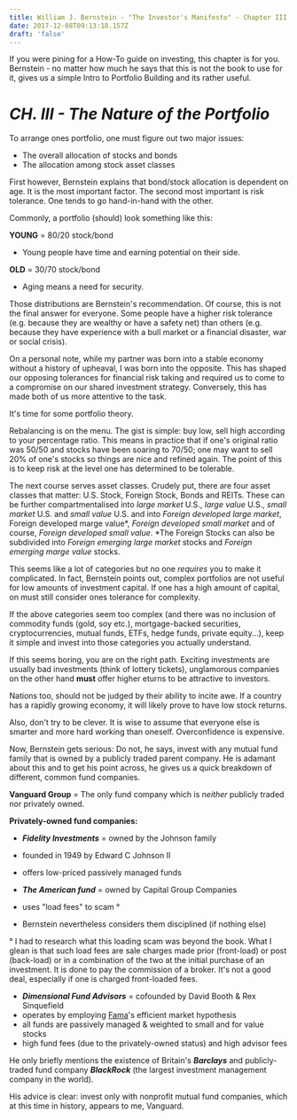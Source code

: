 ```yaml
---
title: William J. Bernstein - "The Investor's Manifesto" - Chapter III
date: 2017-12-08T09:13:18.157Z
draft: 'false'
---
```

If you were pining for a How-To guide on investing, this chapter is for you. Bernstein - no matter how much he says that this is not the book to use for it, gives us a simple Intro to Portfolio Building and its rather useful.

# *CH. III - The Nature of the Portfolio*

To arrange ones portfolio, one must figure out two major issues:

- The overall allocation of stocks and bonds
- The allocation among stock asset classes

First however, Bernstein explains that bond/stock allocation is dependent on age. It is the most important factor. The second most important is risk tolerance. One tends to go hand-in-hand with the other.

Commonly, a portfolio (should) look something like this:

**YOUNG** = 80/20 stock/bond
- Young people have time and earning potential on their side.

**OLD** = 30/70 stock/bond
- Aging means a need for security.

Those distributions are Bernstein's recommendation. Of course, this is not the final answer for everyone. Some people have a higher risk tolerance (e.g. because they are wealthy or have a safety net) than others (e.g. because they have experience with a bull market or a financial disaster, war or social crisis). 

On a personal note, while my partner was born into a stable economy without a history of upheaval, I was born into the opposite. This has shaped our opposing tolerances for financial risk taking and required us to come to a compromise on our shared investment strategy. Conversely, this has made both of us more attentive to the task.

It's time for some portfolio theory.

Rebalancing is on the menu. The gist is simple: buy low, sell high according to your percentage ratio. This means in practice that if one's original ratio was 50/50 and stocks have been soaring to 70/50; one may want to sell 20% of one's stocks so things are nice and refined again. The point of this is to keep risk at the level one has determined to be tolerable.

The next course serves asset classes. Crudely put, there are four asset classes that matter: U.S. Stock, Foreign Stock, Bonds and REITs. These can be further compartmentalised into *large market* U.S., *large value* U.S., *small market* U.S. and *small value* U.S. and into *Foreign developed large market*, Foreign developed marge value*, *Foreign developed small market* and of course, *Foreign developed small value*. *The Foreign Stocks can also be subdivided into *Foreign emerging large market* stocks and *Foreign emerging marge value* stocks. 

This seems like a lot of categories but no one *requires* you to make it complicated. In fact, Bernstein points out, complex portfolios are not useful for low amounts of investment capital. If one has a high amount of capital, on must still consider ones tolerance for complexity. 

If the above categories seem too complex (and there was no inclusion of commodity funds (gold, soy etc.), mortgage-backed securities, cryptocurrencies, mutual funds, ETFs, hedge funds, private equity...), keep it simple and invest into those categories you actually understand.

If this seems boring, you are on the right path. Exciting investments are usually bad investments (think of lottery tickets), unglamorous companies on the other hand **must** offer higher eturns to be attractive to investors.

Nations too, should not be judged by their ability to incite awe. If a country has a rapidly growing economy, it will likely prove to have low stock returns.

Also, don't try to be clever. It is wise to assume that everyone else is smarter and more hard working than oneself. Overconfidence is expensive.

Now, Bernstein gets serious: Do not, he says, invest with any mutual fund family that is owned by a publicly traded parent company. He is adamant about this and to get his point across, he gives us a quick breakdown of different, common fund companies.

**Vanguard Group** = The only fund company which is *neither* publicly traded nor privately owned.

**Privately-owned fund companies:**

- ***Fidelity Investments*** = owned by the Johnson family
- founded in 1949 by Edward C Johnson II
- offers low-priced passively managed funds

- ***The American fund*** = owned by Capital Group Companies
- uses "load fees" to scam °
- Bernstein nevertheless considers them disciplined (if nothing else)

° I had to research what this loading scam was beyond the book. What I glean is that such load fees are sale charges made prior (front-load) or post (back-load) or in a combination of the two at the initial purchase of an investment. It is done to pay the commission of a broker. It's not a good deal, especially if one is charged front-loaded fees.

- ***Dimensional Fund Advisors*** = cofounded by David Booth & Rex Sinquefield
- operates by employing [Fama](https://en.wikipedia.org/wiki/Efficient-market_hypothesis)'s efficient market hypothesis
- all funds are passively managed & weighted to small and for value stocks
- high fund fees (due to the privately-owned status) and high advisor fees

He only briefly mentions the existence of Britain's ***Barclays*** and publicly-traded fund company ***BlackRock*** (the largest investment management company in the world).

His advice is clear: invest only with nonprofit mutual fund companies, which at this time in history, appears to me, Vanguard.




